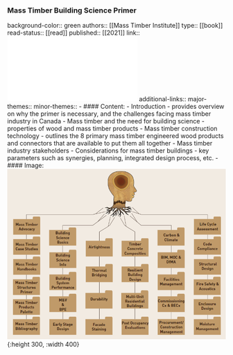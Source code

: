 ### Mass Timber Building Science Primer
background-color:: green
authors:: [[Mass Timber Institute]]
type:: [[book]]
read-status:: [[read]]
published:: [[2021]] 
link:: ![MTBSP-Version1.0-04-13-21.pdf](../assets/MTBSP-Version1.0-04-13-21_1692775866106_0.pdf)
additional-links::
major-themes::
minor-themes::
	- #### Content:
		- Introduction
			- provides overview on why the primer is necessary, and the challenges facing mass timber industry in Canada
		- Mass timber and the need for building science
			- properties of wood and mass timber products
		- Mass timber construction technology
			- outlines the 8 primary mass timber engineered wood products and connectors that are available to put them all together
		- Mass timber industry stakeholders
		- Considerations for mass timber buildings
			- key parameters such as synergies, planning, integrated design process, etc.
	- #### Image:
	  ![image.png](../assets/image_1692776794990_0.png){:height 300, :width 400}